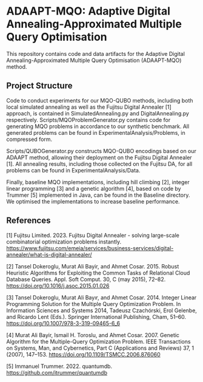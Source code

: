 # ADAAPT-MQO: Adaptive Digital Annealing-Approximated Multiple Query Optimisation

This repository contains code and data artifacts for the Adaptive Digital Annealing-Approximated Multiple Query Optimisation (ADAAPT-MQO) method.

## Project Structure

Code to conduct experiments for our MQO-QUBO methods, including both local simulated annealing as well as the Fujitsu Digital Annealer [1] approach, is contained in SimulatedAnnealing.py and DigitalAnnealing.py respectively. Scripts/MQOProblemGenerator.py contains code for generating MQO problems in accordance to our synthetic benchmark. All generated problems can be found in ExperimentalAnalysis/Problems, in compressed form.

Scripts/QUBOGenerator.py constructs MQO-QUBO encodings based on our ADAAPT method, allowing their deployment on the Fujitsu Digital Annealer [1]. All annealing results, including those collected on the Fujitsu DA, for all problems can be found in ExperimentalAnalysis/Data.

Finally, baseline MQO implementations, including hill climbing [2], integer linear programming [3] and a genetic algorithm [4], based on code by Trummer [5] implemented in Java, can be found in the Baseline directory. We optimised the implementations to increase baseline performance.

## References

[1] Fujitsu Limited. 2023. Fujitsu Digital Annealer - solving large-scale combinatorial optimization problems instantly. https://www.fujitsu.com/emeia/services/business-services/digital-annealer/what-is-digital-annealer/

[2] Tansel Dokeroglu, Murat Ali Bayir, and Ahmet Cosar. 2015. Robust Heuristic Algorithms for Exploiting the Common Tasks of Relational Cloud Database Queries. Appl. Soft Comput. 30, C (may 2015), 72–82. https://doi.org/10.1016/j.asoc.2015.01.026

[3] Tansel Dokeroglu, Murat Ali Bayır, and Ahmet Cosar. 2014. Integer Linear Programming Solution for the Multiple Query Optimization Problem. In Information Sciences and Systems 2014, Tadeusz Czachórski, Erol Gelenbe, and Ricardo Lent (Eds.). Springer International Publishing, Cham, 51–60. https://doi.org/10.1007/978-3-319-09465-6_6

[4] Murat Ali Bayir, Ismail H. Toroslu, and Ahmet Cosar. 2007. Genetic Algorithm for the Multiple-Query Optimization Problem. IEEE Transactions on Systems, Man, and Cybernetics, Part C (Applications and Reviews) 37, 1 (2007), 147–153. https://doi.org/10.1109/TSMCC.2006.876060

[5] Immanuel Trummer. 2022. quantumdb. https://github.com/itrummer/quantumdb
